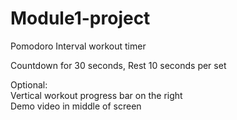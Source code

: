 # Module1-project

Pomodoro Interval workout timer

Countdown for 30 seconds, Rest 10 seconds per set

Optional: <br>
Vertical workout progress bar on the right <br>
Demo video in middle of screen
